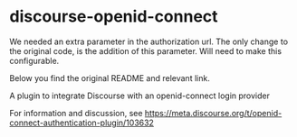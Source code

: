 # discourse-openid-connect

We needed an extra parameter in the authorization url. 
The only change to the original code, is the addition of this parameter. 
Will need to make this configurable.

Below you find the original README and relevant link.

A plugin to integrate Discourse with an openid-connect login provider

For information and discussion, see https://meta.discourse.org/t/openid-connect-authentication-plugin/103632
